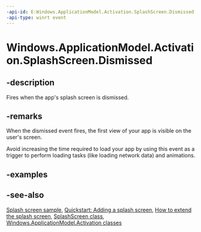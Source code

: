 ```yaml
---
-api-id: E:Windows.ApplicationModel.Activation.SplashScreen.Dismissed
-api-type: winrt event
---
```


<!-- Event syntax
public event Windows.Foundation.TypedEventHandler Dismissed<Windows.ApplicationModel.Activation.SplashScreen,  object>
-->

# Windows.ApplicationModel.Activation.SplashScreen.Dismissed

## -description
Fires when the app's splash screen is dismissed.

## -remarks
When the dismissed event fires, the first view of your app is visible on the user's screen.

Avoid increasing the time required to load your app by using this event as a trigger to perform loading tasks (like loading network data) and animations.

## -examples


## -see-also
[Splash screen sample](https://go.microsoft.com/fwlink/p/?linkid=234889), [Quickstart: Adding a splash screen](https://msdn.microsoft.com/library/c70d1dd7-9e0e-4349-a496-88a5c3fd8e97), [How to extend the splash screen](https://msdn.microsoft.com/library/fd10a9ff-4e09-471f-886e-8b8246dc12de), [SplashScreen class](splashscreen.md), [Windows.ApplicationModel.Activation classes](windows_applicationmodel_activation_classes.md)

